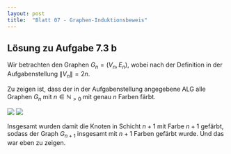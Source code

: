 ```yaml
---
layout: post
title:  "Blatt 07 - Graphen-Induktionsbeweis"
---
```


<script type="text/x-mathjax-config">
    MathJax.Hub.Config({
      tex2jax: {
        inlineMath: [['$','$'], ['\\(','\\)']],
        processEscapes: true
      }
    });
    </script>
<script src="https://cdnjs.cloudflare.com/ajax/libs/mathjax/2.7.0/MathJax.js?config=TeX-AMS-MML_HTMLorMML" type="text/javascript"></script>


## Lösung zu Aufgabe 7.3 b

Wir betrachten den Graphen $G_n=(V_n, E_n)$, wobei nach der Definition in der Aufgabenstellung $\|V_n\|=2n$.

Zu zeigen ist, dass der in der Aufgabenstellung angegebene ALG alle Graphen $G_n$ mit $n \in \mathbb{N}_{>0}$ mit genau $n$ Farben färbt.

<img src="{{site.baseurl}}/assets/b7_a3_1.png">
<img src="{{site.baseurl}}/assets/b7_a3_2.png">

Insgesamt wurden damit die Knoten in Schicht $n+1$ mit Farbe $n+1$ gefärbt, sodass der Graph $G_{n+1}$ insgesamt mit $n+1$ Farben gefärbt wurde. Und das war eben zu zeigen.